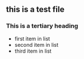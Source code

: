 
## this is a test file 
### This is a tertiary heading
* first item in list
* second item in list
* third item in list
